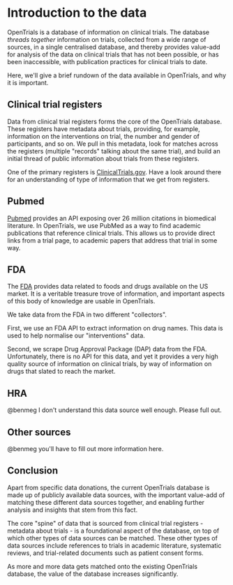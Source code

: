 # Introduction to the data

OpenTrials is a database of information on clinical trials. The database *threads together* information on trials, collected from a wide range of sources, in a single centralised database, and thereby provides value-add for analysis of the data on clinical trials that has not been possible, or has been inaccessible, with publication practices for clinical trials to date.

Here, we'll give a brief rundown of the data available in OpenTrials, and why it is important.

## Clinical trial registers

Data from clinical trial registers forms the core of the OpenTrials database. These registers have metadata about trials, providing, for example, information on the interventions on trial, the number and gender of participants, and so on. We pull in this metadata, look for matches across the registers (multiple "records" talking about the same trial), and build an initial thread of public information about trials from these registers.

One of the primary registers is [ClinicalTrials.gov](https://clinicaltrials.gov). Have a look around there for an understanding of type of information that we get from registers.

## Pubmed

[Pubmed](http://www.ncbi.nlm.nih.gov/pubmed) provides an API exposing over 26 million citations in biomedical literature. In OpenTrials, we use PubMed as a way to find academic publications that reference clinical trials. This allows us to provide direct links from a trial page, to academic papers that address that trial in some way.

## FDA

The [FDA](http://www.fda.gov) provides data related to foods and drugs available on the US market. It is a veritable treasure trove of information, and important aspects of this body of knowledge are usable in OpenTrials.

We take data from the FDA in two different "collectors".

First, we use an FDA API to extract information on drug names. This data is used to help normalise our "interventions" data.

Second, we scrape Drug Approval Package (DAP) data from the FDA. Unfortunately, there is no API for this data, and yet it provides a very high quality source of information on clinical trials, by way of information on drugs that slated to reach the market.

## HRA

@benmeg I don't understand this data source well enough. Please full out.

## Other sources

@benmeg you'll have to fill out more information here.

## Conclusion

Apart from specific data donations, the current OpenTrials database is made up of publicly available data sources, with the important value-add of matching these different data sources together, and enabling further analysis and insights that stem from this fact.

The core "spine" of data that is sourced from clinical trial registers - metadata about trials - is a foundational aspect of the database, on top of which other types of data sources can be matched. These other types of data sources include references to trials in academic literature, systematic reviews, and trial-related documents such as patient consent forms.

As more and more data gets matched onto the existing OpenTrials database, the value of the database increases significantly.
